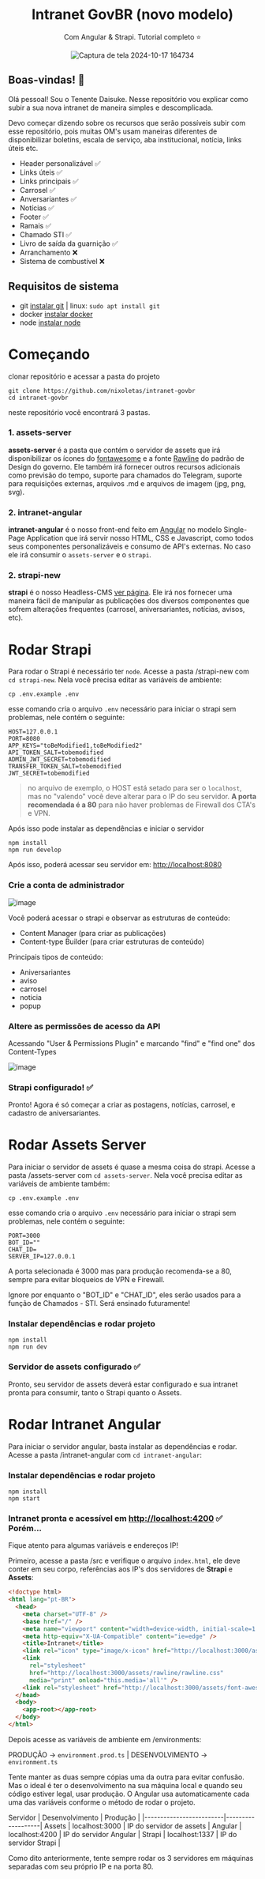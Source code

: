 <div align="center">

# Intranet GovBR (novo modelo)
Com Angular & Strapi. Tutorial completo ⭐

![Captura de tela 2024-10-17 164734](https://github.com/user-attachments/assets/1767a101-3ce4-472e-9034-bad553b6db25)

</div>

## Boas-vindas! 👋

Olá pessoal! Sou o Tenente Daisuke. Nesse repositório vou explicar como subir a sua nova intranet de maneira simples e descomplicada. 

Devo começar dizendo sobre os recursos que serão possíveis subir com esse repositório, pois muitas OM's usam maneiras diferentes de disponibilizar boletins, escala de serviço, aba institucional, notícia, links úteis etc.

- Header personalizável ✅
- Links úteis ✅
- Links principais ✅
- Carrosel ✅
- Anversariantes ✅
- Notícias ✅
- Footer ✅
- Ramais ✅
- Chamado STI ✅
- Livro de saída da guarnição ✅
- Arranchamento ❌
- Sistema de combustível ❌

## Requisitos de sistema

- git [instalar git](https://git-scm.com/) | linux: `sudo apt install git`
- docker [instalar docker](https://docs.docker.com/engine/install/)
- node [instalar node](https://nodejs.org/en/download/package-manager)

# Começando

clonar repositório e acessar a pasta do projeto
```
git clone https://github.com/nixoletas/intranet-govbr
cd intranet-govbr
```

neste repositório você encontrará 3 pastas. 

### 1. assets-server

**assets-server** é a pasta que contém o servidor de assets que irá disponibilizar os ícones do [fontawesome](https://fontawesome.com/) e a fonte [Rawline](https://www.gov.br/saude/pt-br/centrais-de-conteudo/manual-de-marcas/brasil-sorridente/fontes-rawline/view) do padrão de Design do governo. Ele também irá fornecer outros recursos adicionais como previsão do tempo, suporte para chamados do Telegram, suporte para requisições externas, arquivos .md e arquivos de imagem (jpg, png, svg).

### 2. intranet-angular

**intranet-angular** é o nosso front-end feito em [Angular](https://angular.dev/) no modelo Single-Page Application que irá servir nosso HTML, CSS e Javascript, como todos seus componentes personalizáveis e consumo de API's externas.
No caso ele irá consumir o `assets-server` e o `strapi`.

### 2. strapi-new

**strapi** é o nosso Headless-CMS [ver página](https://strapi.io/). Ele irá nos fornecer uma maneira fácil de manipular as publicações dos diversos componentes que sofrem alterações frequentes (carrosel, aniversariantes, notícias, avisos, etc).

# Rodar Strapi

Para rodar o Strapi é necessário ter `node`. Acesse a pasta /strapi-new com `cd strapi-new`. Nela você precisa editar as variáveis de ambiente: 
```
cp .env.example .env
```

esse comando cria o arquivo `.env` necessário para iniciar o strapi sem problemas, nele contém o seguinte:
```
HOST=127.0.0.1
PORT=8080
APP_KEYS="toBeModified1,toBeModified2"
API_TOKEN_SALT=tobemodified
ADMIN_JWT_SECRET=tobemodified
TRANSFER_TOKEN_SALT=tobemodified
JWT_SECRET=tobemodified
```

>no arquivo de exemplo, o HOST está setado para ser o `localhost`, mas no "valendo" você deve alterar para o IP do seu servidor.
**A porta recomendada é a 80** para não haver problemas de Firewall dos CTA's e VPN.

Após isso pode instalar as dependências e iniciar o servidor

```
npm install
npm run develop
```

Após isso, poderá acessar seu servidor em: [http://localhost:8080](http://localhost:8080)

### Crie a conta de administrador

![image](https://github.com/user-attachments/assets/caf7b2a9-2196-4f24-ba19-5fdde3a4f132)

Você poderá acessar o strapi e observar as estruturas de conteúdo:
- Content Manager (para criar as publicações)
- Content-type Builder (para criar estruturas de conteúdo)

Principais tipos de conteúdo:

- Aniversariantes
- aviso
- carrosel
- noticia
- popup

### Altere as permissões de acesso da API

Acessando "User & Permissions Plugin" e marcando "find" e "find one" dos Content-Types

![image](https://github.com/user-attachments/assets/bd7f2eeb-2548-4e77-a8d7-4e107883def8)

### Strapi configurado! ✅

Pronto! Agora é só começar a criar as postagens, notícias, carrosel, e cadastro de aniversariantes.

# Rodar Assets Server

Para iniciar o servidor de assets é quase a mesma coisa do strapi. Acesse a pasta /assets-server com `cd assets-server`. Nela você precisa editar as variáveis de ambiente também: 
```
cp .env.example .env
```

esse comando cria o arquivo `.env` necessário para iniciar o strapi sem problemas, nele contém o seguinte:
```
PORT=3000
BOT_ID=""
CHAT_ID=
SERVER_IP=127.0.0.1
```

A porta selecionada é 3000 mas para produção recomenda-se a 80, sempre para evitar bloqueios de VPN e Firewall.

Ignore por enquanto o "BOT_ID" e "CHAT_ID", eles serão usados para a função de Chamados - STI. Será ensinado futuramente!

### Instalar dependências e rodar projeto

```
npm install
npm run dev
```

### Servidor de assets configurado ✅

Pronto, seu servidor de assets deverá estar configurado e sua intranet pronta para consumir, tanto o Strapi quanto o Assets.

# Rodar Intranet Angular

Para iniciar o servidor angular, basta instalar as dependências e rodar. Acesse a pasta /intranet-angular com `cd intranet-angular`:

### Instalar dependências e rodar projeto

```
npm install
npm start
```

### Intranet pronta e acessível em [http://localhost:4200](http://localhost:4200) ✅ Porém...

Fique atento para algumas variáveis e endereços IP!

Primeiro, acesse a pasta /src e verifique o arquivo `index.html`, ele deve conter em seu corpo, referências aos IP's dos servidores de **Strapi** e **Assets**:

```html
<!doctype html>
<html lang="pt-BR">
  <head>
    <meta charset="UTF-8" />
    <base href="/" />
    <meta name="viewport" content="width=device-width, initial-scale=1.0" />
    <meta http-equiv="X-UA-Compatible" content="ie=edge" />
    <title>Intranet</title>
    <link rel="icon" type="image/x-icon" href="http://localhost:3000/assets/pics/logo9bcom2.png" />
    <link
      rel="stylesheet"
      href="http://localhost:3000/assets/rawline/rawline.css"
      media="print" onload="this.media='all'" />
    <link rel="stylesheet" href="http://localhost:3000/assets/font-awesome/css/all.min.css" media="print" onload="this.media='all'"/>
  </head>
  <body>
    <app-root></app-root>
  </body>
</html>
```

Depois acesse as variáveis de ambiente em /environments: 

PRODUÇÃO -> `environment.prod.ts` | DESENVOLVIMENTO -> `environment.ts`

Tente manter as duas sempre cópias uma da outra para evitar confusão. Mas o ideal é ter o desenvolvimento na sua máquina local e quando seu código estiver legal, usar produção. O Angular usa automaticamente cada uma das variáveis conforme o método de rodar o projeto.

Servidor | Desenvolvimento         | Produção          |
|-------------------------|-------------------|
Assets | localhost:3000 | IP do servidor de assets |
Angular | localhost:4200 | IP do servidor Angular |
Strapi | localhost:1337 | IP do servidor Strapi |

Como dito anteriormente, tente sempre rodar os 3 servidores em máquinas separadas com seu próprio IP e na porta 80.
